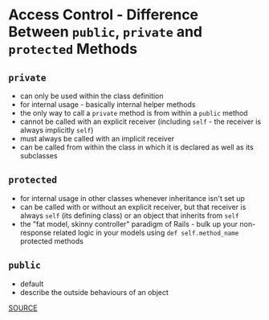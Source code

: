 # Access Control - Difference Between `public`, `private` and `protected` Methods

## `private` 

* can only be used within the class definition 
* for internal usage - basically internal helper methods
* the only way to call a `private` method is from within a `public` method
* cannot be called with an explicit receiver (including `self` - the receiver is always implicitly `self`) 
* must always be called with an implicit receiver 
* can be called from within the class in which it is declared as well as its subclasses

## `protected` 

* for internal usage in other classes whenever inheritance isn't set up
* can be called with or without an explicit receiver, but that receiver is always `self` (its defining class) or an object that inherits from `self`
* the "fat model, skinny controller" paradigm of Rails - bulk up your non-response related logic in your models using `def self.method_name` protected methods

## `public` 

* default
* describe the outside behaviours of an object

[SOURCE](https://medium.com/@tjoye20/ruby-access-control-basics-public-vs-private-vs-protected-methods-7788b26e04a7)
